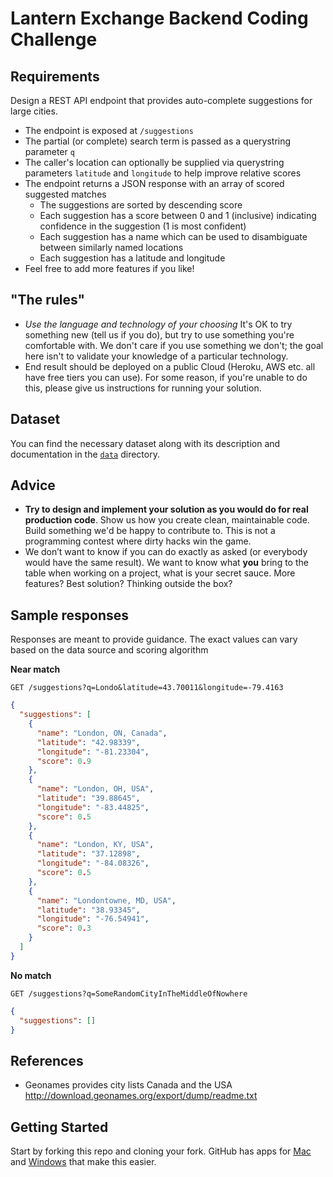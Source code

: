 # Lantern Exchange Backend Coding Challenge

## Requirements

Design a REST API endpoint that provides auto-complete suggestions for large cities.

- The endpoint is exposed at `/suggestions`
- The partial (or complete) search term is passed as a querystring parameter `q`
- The caller's location can optionally be supplied via querystring parameters `latitude` and `longitude` to help improve relative scores
- The endpoint returns a JSON response with an array of scored suggested matches
  - The suggestions are sorted by descending score
  - Each suggestion has a score between 0 and 1 (inclusive) indicating confidence in the suggestion (1 is most confident)
  - Each suggestion has a name which can be used to disambiguate between similarly named locations
  - Each suggestion has a latitude and longitude
- Feel free to add more features if you like!

## "The rules"

- _Use the language and technology of your choosing_ It's OK to try something new (tell us if you do), but try to use something you're comfortable with. We don't care if you use something we don't; the goal here isn't to validate your knowledge of a particular technology.
- End result should be deployed on a public Cloud (Heroku, AWS etc. all have free tiers you can use). For some reason, if you're unable to do this,
  please give us instructions for running your solution.

## Dataset

You can find the necessary dataset along with its description and documentation in the [`data`](data/) directory.

## Advice

- **Try to design and implement your solution as you would do for real production code**. Show us how you create clean, maintainable code. Build something we'd be happy to contribute to. This is not a programming contest where dirty hacks win the game.
- We don’t want to know if you can do exactly as asked (or everybody would have the same result). We want to know what **you** bring to the table when working on a project, what is your secret sauce. More features? Best solution? Thinking outside the box?

## Sample responses

Responses are meant to provide guidance. The exact values can vary based on the data source and scoring algorithm

**Near match**

    GET /suggestions?q=Londo&latitude=43.70011&longitude=-79.4163

```json
{
  "suggestions": [
    {
      "name": "London, ON, Canada",
      "latitude": "42.98339",
      "longitude": "-81.23304",
      "score": 0.9
    },
    {
      "name": "London, OH, USA",
      "latitude": "39.88645",
      "longitude": "-83.44825",
      "score": 0.5
    },
    {
      "name": "London, KY, USA",
      "latitude": "37.12898",
      "longitude": "-84.08326",
      "score": 0.5
    },
    {
      "name": "Londontowne, MD, USA",
      "latitude": "38.93345",
      "longitude": "-76.54941",
      "score": 0.3
    }
  ]
}
```

**No match**

    GET /suggestions?q=SomeRandomCityInTheMiddleOfNowhere

```json
{
  "suggestions": []
}
```

## References

- Geonames provides city lists Canada and the USA http://download.geonames.org/export/dump/readme.txt

## Getting Started

Start by forking this repo and cloning your fork. GitHub has apps for [Mac](http://mac.github.com/) and
[Windows](http://windows.github.com/) that make this easier.

